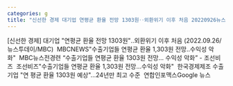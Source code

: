 ```yaml
---
categories: g
title: "신선한 경제 대기업 연평균 환율 전망 1303원‥외환위기 이후 처음 20220926뉴스투데이MBC  MBCNEWS"
---
```

[신선한 경제] 대기업 "연평균 환율 전망 1303원"‥외환위기 이후 처음 (2022.09.26/뉴스투데이/MBC)&nbsp;&nbsp;MBCNEWS"수출기업들 연평균 환율 1,303원 전망‥수익성 악화"&nbsp;&nbsp;MBC뉴스전경련 “수출기업들 연평균 환율 1303원 전망… 수익성 악화” - 조선비즈&nbsp;&nbsp;조선비즈"수출기업들 연평균 환율 1,303원 전망…수익성 악화"&nbsp;&nbsp;한국경제제조 수출기업 "연 평균 환율 1303원 예상"…24년만 최고 수준&nbsp;&nbsp;연합인포맥스Google 뉴스